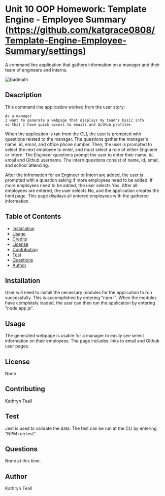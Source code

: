 # Unit 10 OOP Homework: Template Engine - Employee Summary (https://github.com/katgrace0808/Template-Engine-Employee-Summary/settings)

A command line application that gathers information on a manager and their team of engineers and interns.

![badmath](https://img.shields.io/github/languages/top/nielsenjared/badmath)

## Description

This command line application worked from the user story:

```
As a manager
I want to generate a webpage that displays my team's basic info
so that I have quick access to emails and GitHub profiles
```
When the application is ran from the CLI, the user is prompted with questions related to the manager.  The questions gather the manager's name, id, email, and office phone number.  Then, the user is prompted to select the next employee to enter, and must select a role of either Engineer or Intern.  The Engineer questions prompt the user to enter their name, id, email and Github username.  The Intern questions consist of name, id, email, and school attending.

After the infromation for an Engineer or Intern are added, the user is prompted with a question asking if more employees need to be added.  If more employees need to be added, the user selects Yes.  After all employees are entered, the user selects No, and the application creates the html page.  This page displays all entered employees with the gathered information.

## Table of Contents
  * [Installation](#installation)
  * [Usage](#usage)
  * [Credits](#credits)
  * [License](#license)
  * [Contributing](#contributing)
  * [Test](#tests)
  * [Questions](#questions)
  * [Author](#author)


## Installation

User will need to install the necessary modules for the application to run successfully.  This is accomplished by entering "npm i".  When the modules have completely loaded, the user can then run the application by entering "node app.js".

## Usage

The generated webpage is usable for a manager to easily see select information on their employees.  The page includes links to email and Github user pages. 

## License

None

## Contributing

Kathryn Teall

## Test

Jest is used to validate the data.  The test can be run at the CLI by entering "NPM run test".

## Questions

None at this time.

## Author

Kathryn Teall

